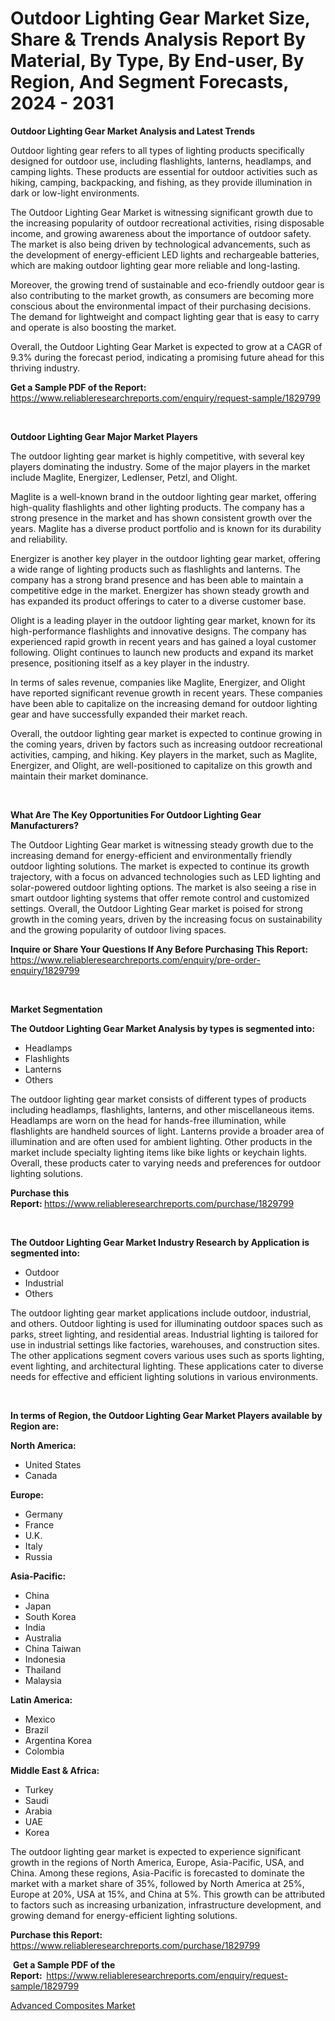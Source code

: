 <p><h1>Outdoor Lighting Gear Market Size, Share & Trends Analysis Report By Material, By Type, By End-user, By Region, And Segment Forecasts, 2024 - 2031</h1></p><p><strong>Outdoor Lighting Gear Market Analysis and Latest Trends</strong></p>
<p><p>Outdoor lighting gear refers to all types of lighting products specifically designed for outdoor use, including flashlights, lanterns, headlamps, and camping lights. These products are essential for outdoor activities such as hiking, camping, backpacking, and fishing, as they provide illumination in dark or low-light environments.</p><p>The Outdoor Lighting Gear Market is witnessing significant growth due to the increasing popularity of outdoor recreational activities, rising disposable income, and growing awareness about the importance of outdoor safety. The market is also being driven by technological advancements, such as the development of energy-efficient LED lights and rechargeable batteries, which are making outdoor lighting gear more reliable and long-lasting.</p><p>Moreover, the growing trend of sustainable and eco-friendly outdoor gear is also contributing to the market growth, as consumers are becoming more conscious about the environmental impact of their purchasing decisions. The demand for lightweight and compact lighting gear that is easy to carry and operate is also boosting the market.</p><p>Overall, the Outdoor Lighting Gear Market is expected to grow at a CAGR of 9.3% during the forecast period, indicating a promising future ahead for this thriving industry.</p></p>
<p><strong>Get a Sample PDF of the Report:&nbsp;</strong> <a href="https://www.reliableresearchreports.com/enquiry/request-sample/1829799">https://www.reliableresearchreports.com/enquiry/request-sample/1829799</a></p>
<p>&nbsp;</p>
<p><strong>Outdoor Lighting Gear Major Market Players</strong></p>
<p><p>The outdoor lighting gear market is highly competitive, with several key players dominating the industry. Some of the major players in the market include Maglite, Energizer, Ledlenser, Petzl, and Olight.</p><p>Maglite is a well-known brand in the outdoor lighting gear market, offering high-quality flashlights and other lighting products. The company has a strong presence in the market and has shown consistent growth over the years. Maglite has a diverse product portfolio and is known for its durability and reliability.</p><p>Energizer is another key player in the outdoor lighting gear market, offering a wide range of lighting products such as flashlights and lanterns. The company has a strong brand presence and has been able to maintain a competitive edge in the market. Energizer has shown steady growth and has expanded its product offerings to cater to a diverse customer base.</p><p>Olight is a leading player in the outdoor lighting gear market, known for its high-performance flashlights and innovative designs. The company has experienced rapid growth in recent years and has gained a loyal customer following. Olight continues to launch new products and expand its market presence, positioning itself as a key player in the industry.</p><p>In terms of sales revenue, companies like Maglite, Energizer, and Olight have reported significant revenue growth in recent years. These companies have been able to capitalize on the increasing demand for outdoor lighting gear and have successfully expanded their market reach.</p><p>Overall, the outdoor lighting gear market is expected to continue growing in the coming years, driven by factors such as increasing outdoor recreational activities, camping, and hiking. Key players in the market, such as Maglite, Energizer, and Olight, are well-positioned to capitalize on this growth and maintain their market dominance.</p></p>
<p>&nbsp;</p>
<p><strong>What Are The Key Opportunities For Outdoor Lighting Gear Manufacturers?</strong></p>
<p><p>The Outdoor Lighting Gear market is witnessing steady growth due to the increasing demand for energy-efficient and environmentally friendly outdoor lighting solutions. The market is expected to continue its growth trajectory, with a focus on advanced technologies such as LED lighting and solar-powered outdoor lighting options. The market is also seeing a rise in smart outdoor lighting systems that offer remote control and customized settings. Overall, the Outdoor Lighting Gear market is poised for strong growth in the coming years, driven by the increasing focus on sustainability and the growing popularity of outdoor living spaces.</p></p>
<p><strong>Inquire or Share Your Questions If Any Before Purchasing This Report:</strong> <a href="https://www.reliableresearchreports.com/enquiry/pre-order-enquiry/1829799">https://www.reliableresearchreports.com/enquiry/pre-order-enquiry/1829799</a></p>
<p>&nbsp;</p>
<p><strong>Market Segmentation</strong></p>
<p><strong>The Outdoor Lighting Gear Market Analysis by types is segmented into:</strong></p>
<p><ul><li>Headlamps</li><li>Flashlights</li><li>Lanterns</li><li>Others</li></ul></p>
<p><p>The outdoor lighting gear market consists of different types of products including headlamps, flashlights, lanterns, and other miscellaneous items. Headlamps are worn on the head for hands-free illumination, while flashlights are handheld sources of light. Lanterns provide a broader area of illumination and are often used for ambient lighting. Other products in the market include specialty lighting items like bike lights or keychain lights. Overall, these products cater to varying needs and preferences for outdoor lighting solutions.</p></p>
<p><strong>Purchase this Report:&nbsp;</strong><a href="https://www.reliableresearchreports.com/purchase/1829799">https://www.reliableresearchreports.com/purchase/1829799</a></p>
<p>&nbsp;</p>
<p><strong>The Outdoor Lighting Gear Market Industry Research by Application is segmented into:</strong></p>
<p><ul><li>Outdoor</li><li>Industrial</li><li>Others</li></ul></p>
<p><p>The outdoor lighting gear market applications include outdoor, industrial, and others. Outdoor lighting is used for illuminating outdoor spaces such as parks, street lighting, and residential areas. Industrial lighting is tailored for use in industrial settings like factories, warehouses, and construction sites. The other applications segment covers various uses such as sports lighting, event lighting, and architectural lighting. These applications cater to diverse needs for effective and efficient lighting solutions in various environments.</p></p>
<p>&nbsp;</p>
<p><strong>In terms of Region, the Outdoor Lighting Gear Market Players available by Region are:</strong></p>
<p>
    <p> <strong> North America: </strong>
        <ul>
            <li>United States</li>
            <li>Canada</li>
        </ul>
        </p> 
    <p> <strong> Europe: </strong>
        <ul>
            <li>Germany</li>
            <li>France</li>
            <li>U.K.</li>
            <li>Italy</li>
            <li>Russia</li>
        </ul>
        </p> 
    <p> <strong> Asia-Pacific: </strong>
        <ul>
            <li>China</li>
            <li>Japan</li>
            <li>South Korea</li>
            <li>India</li>
            <li>Australia</li>
            <li>China Taiwan</li>
            <li>Indonesia</li>
            <li>Thailand</li>
            <li>Malaysia</li>
        </ul>
        </p> 
    <p> <strong> Latin America: </strong>
        <ul>
            <li>Mexico</li>
            <li>Brazil</li>
            <li>Argentina Korea</li>
            <li>Colombia</li>
        </ul>
        </p> 
    <p> <strong> Middle East & Africa: </strong>
        <ul>
            <li>Turkey</li>
            <li>Saudi</li>
            <li>Arabia</li>
            <li>UAE</li>
            <li>Korea</li>
        </ul>
    </p>
    </p>
<p><p>The outdoor lighting gear market is expected to experience significant growth in the regions of North America, Europe, Asia-Pacific, USA, and China. Among these regions, Asia-Pacific is forecasted to dominate the market with a market share of 35%, followed by North America at 25%, Europe at 20%, USA at 15%, and China at 5%. This growth can be attributed to factors such as increasing urbanization, infrastructure development, and growing demand for energy-efficient lighting solutions.</p></p>
<p><strong>Purchase this Report: </strong><a href="https://www.reliableresearchreports.com/purchase/1829799">https://www.reliableresearchreports.com/purchase/1829799</a></p>
<p>&nbsp;<strong>Get a Sample PDF of the Report:&nbsp;&nbsp;</strong><a href="https://www.reliableresearchreports.com/enquiry/request-sample/1829799">https://www.reliableresearchreports.com/enquiry/request-sample/1829799</a></p>
<p><strong></strong></p>
<p><p><a href="https://butternut-bug-553.notion.site/Advanced-Composites-Market-Provides-a-Comprehensive-Analysis-Including-a-Macro-Overview-of-the-Marke-6a4978cc210d4f6f97808721d367e33c">Advanced Composites Market</a></p></p>